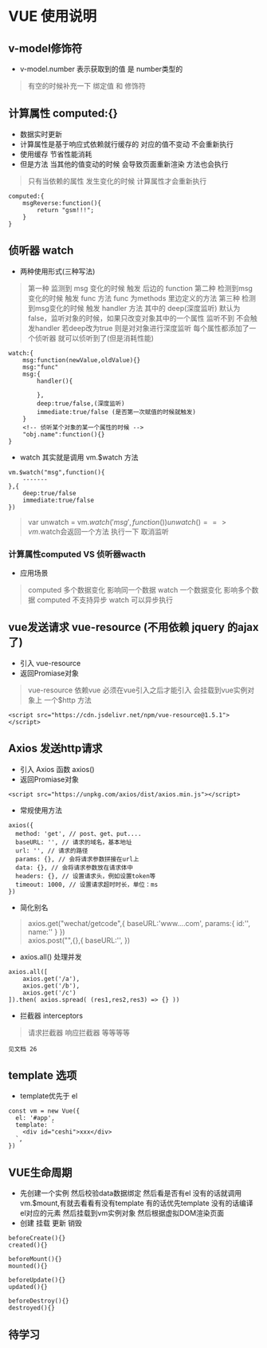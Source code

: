 # VUE 使用说明

## v-model修饰符
* v-model.number  表示获取到的值 是 number类型的
> 有空的时候补充一下  绑定值  和 修饰符

## 计算属性 computed:{}
* 数据实时更新
* 计算属性是基于响应式依赖就行缓存的   对应的值不变动 不会重新执行
* 使用缓存  节省性能消耗
* 但是方法 当其他的值变动的时候 会导致页面重新渲染  方法也会执行
> 只有当依赖的属性 发生变化的时候  计算属性才会重新执行
```
computed:{
    msgReverse:function(){
        return "gsm!!!";
    }
}
```

## 侦听器 watch
* 两种使用形式(三种写法)
> 第一种  监测到 msg 变化的时候   触发 后边的 function
> 第二种  检测到msg变化的时候   触发 func 方法  func 为methods 里边定义的方法
> 第三种  检测到msg变化的时候   触发 handler 方法   其中的 deep(深度监听) 默认为false，监听对象的时候，如果只改变对象其中的一个属性  监听不到 不会触发handler  若deep改为true  则是对对象进行深度监听 每个属性都添加了一个侦听器 就可以侦听到了(但是消耗性能)
```
watch:{
    msg:function(newValue,oldValue){}
    msg:"func"
    msg:{
        handler(){

        },
        deep:true/false,(深度监听)
        immediate:true/false (是否第一次赋值的时候就触发)
    }
    <!-- 侦听某个对象的某一个属性的时候 -->
    "obj.name":function(){}
}
```
* watch 其实就是调用 vm.$watch 方法
```
vm.$watch("msg",function(){
    -------
},{
    deep:true/false
    immediate:true/false
})
```
> var unwatch = vm.$watch('msg',function(){})     unwatch() ==>  vm.$watch会返回一个方法  执行一下 取消监听

### 计算属性computed  VS  侦听器wacth
* 应用场景
> computed 多个数据变化 影响同一个数据
> watch    一个数据变化  影响多个数据
> computed 不支持异步  watch  可以异步执行

## vue发送请求  vue-resource  (不用依赖 jquery  的ajax了)
* 引入 vue-resource
* 返回Promiase对象
> vue-resource 依赖vue  必须在vue引入之后才能引入  会挂载到vue实例对象上  一个$http 方法
```
<script src="https://cdn.jsdelivr.net/npm/vue-resource@1.5.1"></script>
```

## Axios 发送http请求
* 引入 Axios  函数  axios()
* 返回Promiase对象
```
<script src="https://unpkg.com/axios/dist/axios.min.js"></script>
```
* 常规使用方法
```
axios({
  method: 'get', // post、get、put....
  baseURL: '', // 请求的域名，基本地址
  url: '', // 请求的路径
  params: {}, // 会将请求参数拼接在url上
  data: {}, // 会将请求参数放在请求体中
  headers: {}, // 设置请求头，例如设置token等
  timeout: 1000, // 设置请求超时时长，单位：ms
})
```
* 简化别名
> axios.get("wechat/getcode",{
>    baseURL:'www....com',
>    params:{
>       id:'',
>       name:''
>   }
> })   
> axios.post("",{},{
>     baseURL:'',
> })
* axios.all() 处理并发
```
axios.all([
    axios.get('/a'),
    axios.get('/b'),
    axios.get('/c')
]).then( axios.spread( (res1,res2,res3) => {} ))
```
* 拦截器 interceptors
> 请求拦截器  响应拦截器  等等等等
```
见文档 26
```

## template  选项
* template优先于 el
```
const vm = new Vue({
  el: '#app',
  template: `
    <div id="ceshi">xxx</div>
  `,
})
```

## VUE生命周期
* 先创建一个实例 然后校验data数据绑定  然后看是否有el 没有的话就调用vm.$mount,有就去看看有没有template 有的话优先template  没有的话编译 el对应的元素  然后挂载到vm实例对象  然后根据虚拟DOM渲染页面
* 创建 挂载 更新 销毁
```
beforeCreate(){}
created(){}

beforeMount(){}
mounted(){}

beforeUpdate(){}
updated(){}

beforeDestroy(){}
destroyed(){}
```
## 待学习


